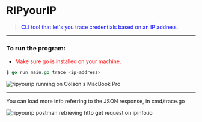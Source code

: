 # RIPyourIP
> <span style="color: blue;">CLI tool that let's you trace credentials based on an IP address.</span>

***

### To run the program: 
<ul>
  <li>
    <span style="color: red;"> Make sure go is installed on your machine.</span> 
  </li>
</ul>

```go
$ go run main.go trace <ip-address>
```

![ripyourip running on Colson's MacBook Pro](https://i.imgur.com/UoDWobr.png)

***

You can load more info referring to the JSON response, in cmd/trace.go

![ripyourip postman retrieving http get request on ipinfo.io](https://i.imgur.com/7rEB9hh.png)

